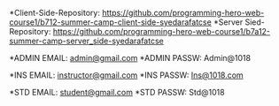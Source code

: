 *Client-Side-Repository: https://github.com/programming-hero-web-course1/b712-summer-camp-client-side-syedarafatcse
*Server Sied-Repository: https://github.com/programming-hero-web-course1/b7a12-summer-camp-server_side-syedarafatcse




<!-- ADMIN LOGIN -->
*ADMIN EMAIL: admin@gmail.com
*ADMIN PASSW: Admin@1018

<!-- INSTRUCTOR LOGIN -->
*INS EMAIL: instructor@gmail.com
*INS PASSW: Ins@1018.com

<!-- STUDENT LOGIN -->
*STD EMAIL: student@gmail.com
*STD PASSW: Std@1018
